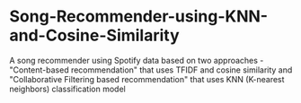 # Song-Recommender-using-KNN-and-Cosine-Similarity
A song recommender using Spotify data based on two approaches - "Content-based recommendation" that uses TFIDF and cosine similarity and "Collaborative Filtering based recommendation" that uses KNN (K-nearest neighbors) classification model

